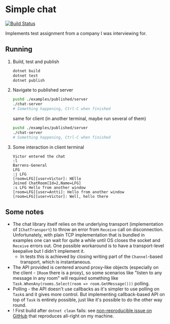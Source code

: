 # Simple chat 

[![Build Status](https://lemvic.visualstudio.com/websocket-chat/_apis/build/status/lemvik.simple-csharp-chat-example?branchName=master)](https://lemvic.visualstudio.com/websocket-chat/_build/latest?definitionId=1&branchName=master)

Implements test assignment from a company I was interviewing for.

## Running

1. Build, test and publish
   ```zsh
   dotnet build
   dotnet test
   dotnet publish
   ```
2. Navigate to published server
   ```zsh
   pushd ./examples/published/server
   ./chat-server
   # Something happening, Ctrl-C when finished
   ```
   same for client (in another terminal, maybe run several of them)
   ```zsh
   pushd ./examples/published/server
   ./chat-server
   # Something happening, Ctrl-C when finished
   ```
3. Some interaction in client terminal
   ```
   Victor entered the chat
   :l
   Barrens-General
   LFG
   :j LFG
   [room=LFG][user=Victor]: HEllo
   Joined ChatRoom[Id=2,Name=LFG]
   :s LFG Hello from another window
   [room=LFG][user=Antti]: Hello from another window
   [room=LFG][user=Victor]: Well, hello there
   ```

## Some notes 

- The chat library itself relies on the underlying transport (implementation of `IChatTransport`) to throw an error from `Receive` call on disconnection. 
  Unfortunately, with plain TCP implementation that is bundled in examples one can wait for quite a while until OS closes the socket and `Receive` errors out. 
  One possible workaround is to have a transport-level keepalive but I didn't implement it.
  - In tests this is achieved by closing writing part of the `Channel`-based transport, which is instantaneous.
- The API provided is centered around proxy-like objects (especially on the client - `IRoom` there is a proxy), so some scenarios like "listen to any message in any room"
  will required something like `Task.WhenAny(rooms.Select(room => room.GetMessage()))` polling.
- Polling - the API doesn't use callbacks as it's simpler to use polling on `Task`s and it gives more control. But implementing callback-based API on top of `Task` is entirely possible, just like it's possible to do the other way round.
- ! First build after `dotnet clean` fails: see [non-reproducible issue on GitHub](https://github.com/grpc/grpc/issues/18625) that reproduces all-right on my machine.
